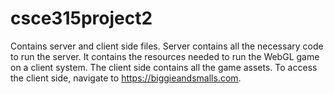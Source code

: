 # csce315project2

Contains server and client side files.  Server contains all the necessary code to run the server.  It contains the resources needed to run the WebGL game on a client system.  The client side contains all the game assets.  To access the client side, navigate to https://biggieandsmalls.com.
